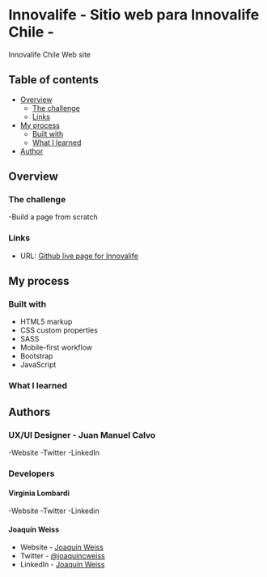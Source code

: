 # Innovalife - Sitio web para Innovalife Chile - 
Innovalife Chile Web site 

## Table of contents

- [Overview](#overview)
  - [The challenge](#the-challenge)
  - [Links](#links)
- [My process](#my-process)
  - [Built with](#built-with)
  - [What I learned](#what-i-learned)
- [Author](#author)

## Overview

### The challenge

-Build a page from scratch

### Links

- URL: [Github live page for Innovalife](https://github.com/JoacoCW/Innovalife)


## My process

### Built with

- HTML5 markup
- CSS custom properties
- SASS
- Mobile-first workflow
- Bootstrap
- JavaScript

### What I learned



## Authors

### UX/UI Designer - Juan Manuel Calvo
-Website
-Twitter
-LinkedIn

### Developers

#### Virginia Lombardi

-Website
-Twitter
-Linkedin

#### Joaquín Weiss

- Website - [Joaquín Weiss](https://github.com/JoacoCW)
- Twitter - [@joaquincweiss](https://twitter.com/joaquincweiss)
- LinkedIn - [Joaquín Weiss](https://www.linkedin.com/in/joaquin-weiss-b3620076/)
